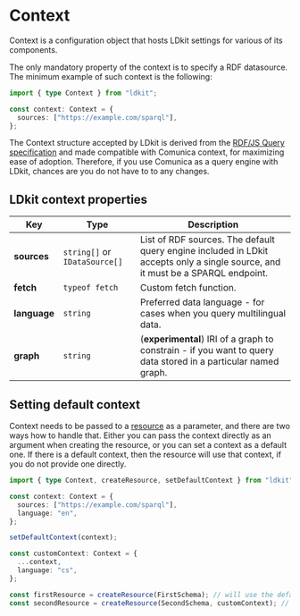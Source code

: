 # Context

Context is a configuration object that hosts LDkit settings for various of its
components.

The only mandatory property of the context is to specify a RDF datasource. The
minimum example of such context is the following:

```ts
import { type Context } from "ldkit";

const context: Context = {
  sources: ["https://example.com/sparql"],
};
```

The Context structure accepted by LDkit is derived from the
[RDF/JS Query specification](https://rdf.js.org/query-spec/) and made compatible
with Comunica context, for maximizing ease of adoption. Therefore, if you use
Comunica as a query engine with LDkit, chances are you do not have to to any
changes.

## LDkit context properties

| Key          | Type                          | Description                                                                                                                     |
| ------------ | ----------------------------- | ------------------------------------------------------------------------------------------------------------------------------- |
| **sources**  | `string[]` or `IDataSource[]` | List of RDF sources. The default query engine included in LDkit accepts only a single source, and it must be a SPARQL endpoint. |
| **fetch**    | `typeof fetch`                | Custom fetch function.                                                                                                          |
| **language** | `string`                      | Preferred data language - for cases when you query multilingual data.                                                           |
| **graph**    | `string`                      | (**experimental**) IRI of a graph to constrain - if you want to query data stored in a particular named graph.                  |

## Setting default context

Context needs to be passed to a [resource](./resource) as a parameter, and there
are two ways how to handle that. Either you can pass the context directly as an
argument when creating the resource, or you can set a context as a default one.
If there is a default context, then the resource will use that context, if you
do not provide one directly.

```ts
import { type Context, createResource, setDefaultContext } from "ldkit";

const context: Context = {
  sources: ["https://example.com/sparql"],
  language: "en",
};

setDefaultContext(context);

const customContext: Context = {
  ...context,
  language: "cs",
};

const firstResource = createResource(FirstSchema); // will use the default context
const secondResource = createResource(SecondSchema, customContext); // will use custom context
```
